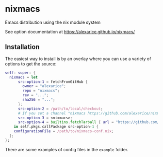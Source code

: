 # nixmacs
Emacs distribution using the nix module system

See option documentation at https://alexarice.github.io/nixmacs/

## Installation

The easiest way to install is by an overlay where you can use a variety of options to get the source:

```nix
self: super: {
  nixmacs = let
      src-option-1 = fetchFromGitHub {
	    owner = "alexarice";
		repo = "nixmacs";
		rev = "...";
		sha256 = "...";
	  };
	  src-option-2 = /path/to/local/checkout;
	  # If you set a channel "nixmacs https://github.com/alexarice/nixmacs/archive/master.tar.gz"
	  src-option-3 = <nixmacs>;
	  src-option-4 = builtins.fetchTarball { url = "https://github.com/alexarice/nixmacs/archive/master.tar.gz"; };
	in self.pkgs.callPackage src-option-1 {
    configurationFile = /path/to/nixmacs-conf.nix;
  };
};
```

There are some examples of config files in the `example` folder.
